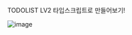 TODOLIST LV2 타입스크립트로 만들어보기!

![image](https://github.com/pigrok/Lv2-TS-Todolist/assets/129926477/196bb9da-914d-4ff2-b1f2-46fa3a69fc11)
